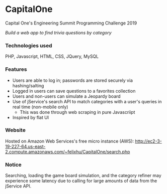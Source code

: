 # CapitalOne
Capital One's Engineering Summit Programming Challenge 2019

*Build a web app to find trivia questions by category*

### Technologies used

PHP, Javascript, HTML, CSS, JQuery, MySQL

### Features

- Users are able to log in; passwords are stored securely via hashing/salting
- Logged in users can save questions to a favorites collection
- Users and non-users can simulate a Jeopardy board
- Use of jService's search API to match categories with a user's queries in real time (non-mobile only)
  - This was done through web scraping in pure Javascriipt
- Inspired by flat UI

### Website

Hosted on Amazon Web Services's free micro instance (AWS): http://ec2-3-19-227-64.us-east-2.compute.amazonaws.com/~felixhu/CapitalOne/search.php

### Notice

Searching, loading the game board simulation, and the category refiner may experience some latency due to calling for large amounts of data from the jService API.
